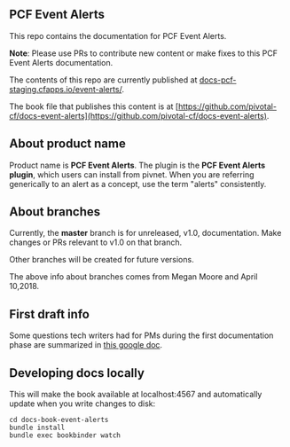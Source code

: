 ## PCF Event Alerts

This repo contains the documentation for PCF Event Alerts.

**Note**: Please use PRs to contribute new content or make fixes to this PCF Event Alerts documentation.

The contents of this repo are currently published at [docs-pcf-staging.cfapps.io/event-alerts/](https://docs-pcf-staging.cfapps.io/event-alerts/).

The book file that publishes this content is at [https://github.com/pivotal-cf/docs-event-alerts](https://github.com/pivotal-cf/docs-event-alerts).

## About product name

Product name is **PCF Event Alerts**. The plugin is the **PCF Event Alerts plugin**, which users can install from pivnet.
When you are referring generically to an alert as a concept, use the term "alerts" consistently.

## About branches 

Currently, the **master** branch is for unreleased, v1.0, documentation. Make changes or PRs relevant to v1.0 on that branch.

Other branches will be created for future versions.

The above info about branches comes from Megan Moore and April 10,2018.

## First draft info 

Some questions tech writers had for PMs during the first documentation phase are summarized in [this google doc](https://docs.google.com/document/d/1aNMSYMR6rs1_gunXoBlC3qq_Uq97mMXWBiJUydGCDHw/edit?usp=sharing).

## Developing docs locally

This will make the book available at localhost:4567 and automatically update when you write changes to disk:

```
cd docs-book-event-alerts
bundle install
bundle exec bookbinder watch

```
